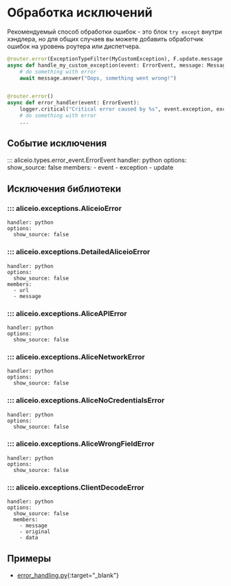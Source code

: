 # Обработка исключений

Рекомендуемый способ обработки ошибок - это блок `try except` внутри хэндлера,
но для общих случаев вы можете добавить обработчик ошибок на уровень роутера или диспетчера.

```python
@router.error(ExceptionTypeFilter(MyCustomException), F.update.message.as_("message"))
async def handle_my_custom_exception(event: ErrorEvent, message: Message):
    # do something with error
    await message.answer("Oops, something went wrong!")


@router.error()
async def error_handler(event: ErrorEvent):
    logger.critical("Critical error caused by %s", event.exception, exc_info=True)
    # do something with error
    ...
```

## Событие исключения

::: aliceio.types.error_event.ErrorEvent
    handler: python
    options:
      show_source: false
      members:
        - event
        - exception
        - update

## Исключения библиотеки

### ::: aliceio.exceptions.AliceioError
    handler: python
    options:
      show_source: false

### ::: aliceio.exceptions.DetailedAliceioError
    handler: python
    options:
      show_source: false
    members:
      - url
      - message

### ::: aliceio.exceptions.AliceAPIError
    handler: python
    options:
      show_source: false

### ::: aliceio.exceptions.AliceNetworkError
    handler: python
    options:
      show_source: false

### ::: aliceio.exceptions.AliceNoCredentialsError
    handler: python
    options:
      show_source: false

### ::: aliceio.exceptions.AliceWrongFieldError
    handler: python
    options:
      show_source: false

### ::: aliceio.exceptions.ClientDecodeError
    handler: python
    options:
      show_source: false
      members:
        - message
        - original
        - data

## Примеры

* [error_handling.py](https://github.com/K1rL3s/aliceio/blob/master/examples/error_handling.py){:target="_blank"}
